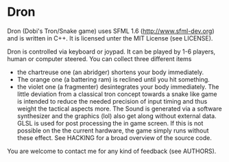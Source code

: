 Dron
====

Dron (Dobi's Tron/Snake game) uses SFML 1.6 (http://www.sfml-dev.org) and is written in C++.
It is licensed unter the MIT License (see LICENSE).

Dron is controlled via keyboard or joypad.
It can be played by 1-6 players, human or computer steered.
You can collect three different items
- the chartreuse one (an abridger) shortens your body immediately.
- The orange one (a battering ram) is reclined until you hit something.
- the violet one (a fragmenter) desintegrates your body immediately.
The little deviation from a classical tron concept towards a snake like game is intended
to reduce the needed precision of input timing and thus weight the tactical aspects more.
The Sound is generated via a software synthesizer and the graphics (lol) also get along
without external data.
GLSL is used for post processing the in game screen. If this is not possible on the the current hardware,
the game simply runs without these effect. 
See HACKING for a broad overview of the source code.

You are welcome to contact me for any kind of feedback (see AUTHORS).